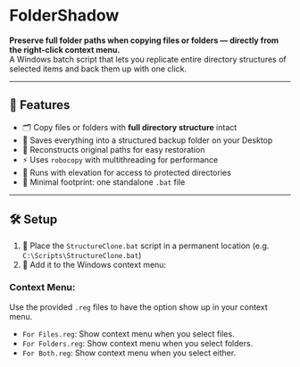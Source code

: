 # FolderShadow

**Preserve full folder paths when copying files or folders — directly from the right-click context menu.**  
A Windows batch script that lets you replicate entire directory structures of selected items and back them up with one click.

---

## 🧠 Features

- 🗂️ Copy files or folders with **full directory structure** intact  
- 💾 Saves everything into a structured backup folder on your Desktop  
- 📁 Reconstructs original paths for easy restoration  
- ⚡ Uses `robocopy` with multithreading for performance  
- 🔐 Runs with elevation for access to protected directories  
- 📜 Minimal footprint: one standalone `.bat` file

---

## 🛠 Setup

1. 📄 Place the `StructureClone.bat` script in a permanent location (e.g. `C:\Scripts\StructureClone.bat`)
2. 🧾 Add it to the Windows context menu:

### Context Menu:
Use the provided `.reg` files to have the option show up in your context menu.
* `For Files.reg`: Show context menu when you select files.
* `For Folders.reg`: Show context menu when you select folders.
* `For Both.reg`: Show context menu when you select either.
